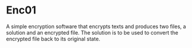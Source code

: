 # Enc01
A simple encryption software that encrypts texts and produces two files, a solution and an encrypted file. The solution is to be used to convert the encrypted file back to its original state.
